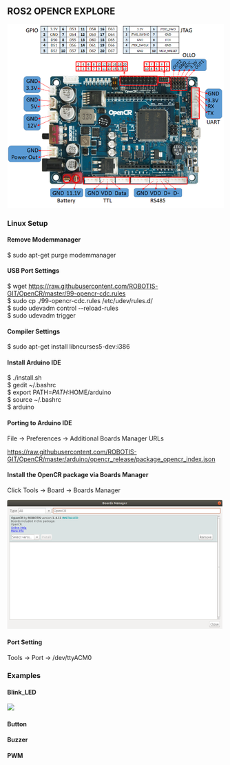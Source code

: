 ## ROS2 OPENCR EXPLORE

<!--
http://emanual.robotis.com/docs/en/parts/controller/opencr10/

https://github.com/ROBOTIS-GIT/OpenCR
https://github.com/ROBOTIS-GIT/OpenCR-Hardware

https://community.robotsource.org/t/howto-adding-multiple-opencr-boards-to-the-arduino-ide/1497

https://www.youtube.com/watch?v=1tqYrWqrbC8&list=PLRG6WP3c31_U7TFGduEIJWVtkOw6AJjFf

https://github.com/ROBOTIS-GIT/OpenCR-Binaries

https://www.youtube.com/watch?v=tdzMEzrN-PQ&list=PLRG6WP3c31_VTd-u90LVXaT1B8NMjCSoj&index=2
https://www.youtube.com/playlist?list=PLRG6WP3c31_VTd-u90LVXaT1B8NMjCSoj

https://github.com/ROBOTIS-GIT/OpenCR/tree/master/arduino/opencr_arduino/tools/opencr_tools_1.0.0

https://synthiam.com/GettingStarted/Build-Robots/Robotis-OpenCR-17531
-->


<a href="url"><img src="./images/opencr_pinout.png" width="600"></a>  

<!-- <a href="url"><img src="./images/specs.png" width="500"></a> -->

### Linux Setup

#### Remove Modemmanager

$ sudo apt-get purge modemmanager  

#### USB Port Settings

$ wget https://raw.githubusercontent.com/ROBOTIS-GIT/OpenCR/master/99-opencr-cdc.rules  
$ sudo cp ./99-opencr-cdc.rules /etc/udev/rules.d/  
$ sudo udevadm control --reload-rules  
$ sudo udevadm trigger  


#### Compiler Settings

$ sudo apt-get install libncurses5-dev:i386  


#### Install Arduino IDE

$ ./install.sh  
$ gedit ~/.bashrc  
$ export PATH=$PATH:$HOME/arduino  
$ source ~/.bashrc  
$ arduino  


#### Porting to Arduino IDE

File -> Preferences -> Additional Boards Manager URLs  

https://raw.githubusercontent.com/ROBOTIS-GIT/OpenCR/master/arduino/opencr_release/package_opencr_index.json  

#### Install the OpenCR package via Boards Manager

Click Tools -> Board -> Boards Manager  

<a href="url"><img src="./images/install_opencr.png" width="500"></a>

#### Port Setting

Tools -> Port -> /dev/ttyACM0  


### Examples

#### Blink_LED

<a href="url"><img src="./images/Blink_LED.gif" width="600"></a>

#### Button

#### Buzzer

#### PWM





